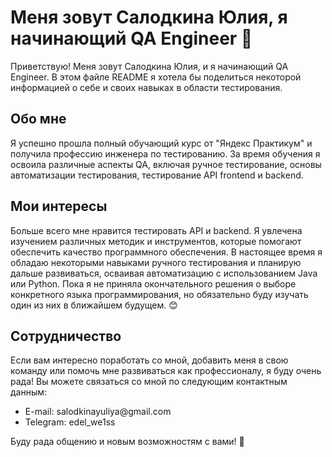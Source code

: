 <!DOCTYPE html>
<html>
<head>

</head>
<body>
  <h1>Меня зовут Салодкина Юлия, я начинающий QA Engineer 💠</h1>
  <p>Приветствую! Меня зовут Салодкина Юлия, и я начинающий QA Engineer. В этом файле README я хотела бы поделиться некоторой информацией о себе и своих навыках в области тестирования.</p>
  
  <h2>Обо мне</h2>
  <p>Я успешно прошла полный обучающий курс от "Яндекс Практикум" и получила профессию инженера по тестированию. За время обучения я освоила различные аспекты QA, включая ручное тестирование, основы автоматизации тестирования, тестирование API frontend и backend.</p>
  
  <h2>Мои интересы</h2>
  <p>Больше всего мне нравится тестировать API и backend. Я увлечена изучением различных методик и инструментов, которые помогают обеспечить качество программного обеспечения. В настоящее время я обладаю некоторыми навыками ручного тестирования и планирую дальше развиваться, осваивая автоматизацию с использованием Java или Python. Пока я не приняла окончательного решения о выборе конкретного языка программирования, но обязательно буду изучать один из них в ближайшем будущем. 😊</p>
  
  <h2>Сотрудничество</h2>
  <p>Если вам интересно поработать со мной, добавить меня в свою команду или помочь мне развиваться как профессионалу, я буду очень рада! Вы можете связаться со мной по следующим контактным данным:</p>
  
  <ul>
    <li>E-mail: salodkinayuliya@gmail.com</li>
    <li>Telegram: edel_we1ss</li>
  </ul>
  
  <p>Буду рада общению и новым возможностям с вами! 💠</p>
</body>
</html>
